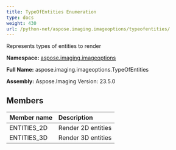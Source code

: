 ```yaml
---
title: TypeOfEntities Enumeration
type: docs
weight: 430
url: /python-net/aspose.imaging.imageoptions/typeofentities/
---
```


Represents types of entities to render

**Namespace:** [aspose.imaging.imageoptions](/imaging/python-net/aspose.imaging.imageoptions/)

**Full Name:** aspose.imaging.imageoptions.TypeOfEntities

**Assembly:**  Aspose.Imaging Version: 23.5.0

## **Members**
|**Member name**|**Description**|
| :- | :- |
|ENTITIES_2D|Render 2D entities|
|ENTITIES_3D|Render 3D entities|
